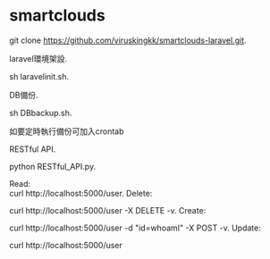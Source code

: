 # smartclouds

git clone https://github.com/viruskingkk/smartclouds-laravel.git. 

laravel環境架設. 

sh laravelinit.sh. 

DB備份. 

sh DBbackup.sh. 

如要定時執行備份可加入crontab

RESTful API. 

python RESTful_API.py. 

Read:  
curl http://localhost:5000/user. 
Delete:  

curl http://localhost:5000/user -X DELETE -v. 
Create:  

curl http://localhost:5000/user -d "id=whoamI" -X POST -v. 
Update:  

curl http://localhost:5000/user



